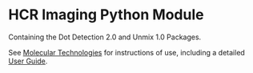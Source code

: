 # HCR Imaging Python Module

Containing the Dot Detection 2.0 and Unmix 1.0 Packages.

See [Molecular Technologies](https://www.moleculartechnologies.org/) for instructions of use, including a detailed [User Guide](https://www.moleculartechnologies.org/).
